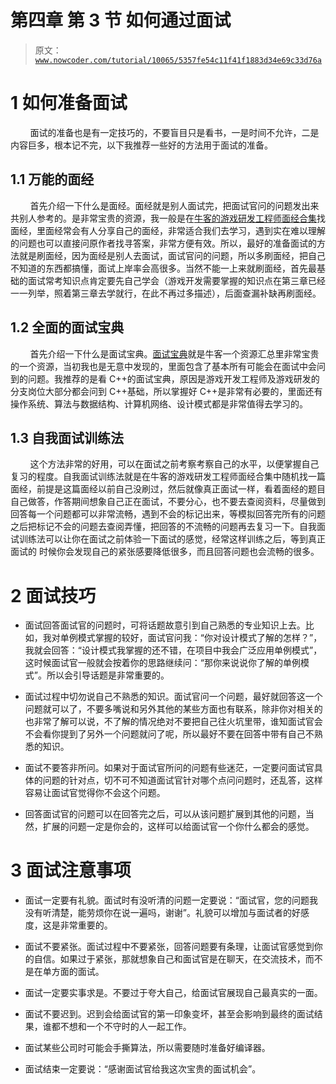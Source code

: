 # 第四章 第 3 节 如何通过面试

> 原文：[`www.nowcoder.com/tutorial/10065/5357fe54c11f41f1883d34e69c33d76a`](https://www.nowcoder.com/tutorial/10065/5357fe54c11f41f1883d34e69c33d76a)

# 1 如何准备面试

        面试的准备也是有一定技巧的，不要盲目只是看书，一是时间不允许，二是内容巨多，根本记不完，以下我推荐一些好的方法用于面试的准备。

## 1.1 万能的面经

        首先介绍一下什么是面经。面经就是别人面试完，把面试官问的问题发出来共别人参考的。是非常宝贵的资源，我一般是在[牛客的游戏研发工程师面经合集](https://www.nowcoder.com/discuss/experience?tagId=1194)找面经，里面经常会有人分享自己的面经，非常适合我们去学习，遇到实在难以理解的问题也可以直接问原作者找寻答案，非常方便有效。所以，最好的准备面试的方法就是刷面经，因为面经是别人去面试，面试官问的问题，所以多刷面经，把自己不知道的东西都搞懂，面试上岸率会高很多。当然不能一上来就刷面经，首先最基础的面试常考知识点肯定要先自己学会（游戏开发需要掌握的知识点在第三章已经一一列举，照着第三章去学就行，在此不再过多描述），后面查漏补缺再刷面经。

## 1.2 全面的面试宝典

        首先介绍一下什么是面试宝典。[面试宝典](https://www.nowcoder.com/tutorial/93/8ba2828006dd42879f3a9029eabde9f1)就是牛客一个资源汇总里非常宝贵的一个资源，当初我也是无意中发现的，里面包含了基本所有可能会在面试中会问到的问题。我推荐的是看 C++的面试宝典，原因是游戏开发工程师及游戏研发的分支岗位大部分都会问到 C++基础，所以掌握好 C++是非常有必要的，里面还有操作系统、算法与数据结构、计算机网络、设计模式都是非常值得去学习的。

## 1.3 自我面试训练法

        这个方法非常的好用，可以在面试之前考察考察自己的水平，以便掌握自己复习的程度。自我面试训练法就是在牛客的游戏研发工程师面经合集中随机找一篇面经，前提是这篇面经以前自己没刷过，然后就像真正面试一样，看着面经的题目自己做答，作答期间想象自己正在面试，不要分心，也不要去查阅资料，尽量做到回答每一个问题都可以非常流畅，遇到不会的标记出来，等模拟回答完所有的问题之后把标记不会的问题去查阅弄懂，把回答的不流畅的问题再去复习一下。自我面试训练法可以让你在面试之前体验一下面试的感觉，经常这样训练之后，等到真正面试的 时候你会发现自己的紧张感要降低很多，而且回答问题也会流畅的很多。

# 2 面试技巧

*   面试回答面试官的问题时，可将话题故意引到自己熟悉的专业知识上去。比如，我对单例模式掌握的较好，面试官问我：“你对设计模式了解的怎样？”，我就会回答：“设计模式我掌握的还不错，在项目中我会广泛应用单例模式”，这时候面试官一般就会按着你的思路继续问：“那你来说说你了解的单例模式”。所以会引导话题是非常重要的。

*   面试过程中切勿说自己不熟悉的知识。面试官问一个问题，最好就回答这一个问题就可以了，不要多嘴说和另外其他的某些方面也有联系，除非你对相关的也非常了解可以说，不了解的情况绝对不要把自己往火坑里带，谁知面试官会不会看你提到了另外一个问题就问了呢，所以最好不要在回答中带有自己不熟悉的知识。

*   面试不要答非所问。如果对于面试官所问的问题有些迷茫，一定要问面试官具体的问题的针对点，切不可不知道面试官针对哪个点问问题时，还乱答，这样容易让面试官觉得你不会这个问题。

*   回答面试官的问题可以在回答完之后，可以从该问题扩展到其他的问题，当然，扩展的问题一定是你会的，这样可以给面试官一个你什么都会的感觉。

# 3 面试注意事项

*   面试一定要有礼貌。面试时有没听清的问题一定要说：“面试官，您的问题我没有听清楚，能劳烦你在说一遍吗，谢谢”。礼貌可以增加与面试者的好感度，这是非常重要的。

*   面试不要紧张。面试过程中不要紧张，回答问题要有条理，让面试官感觉到你的自信。如果过于紧张，那就想象自己和面试官是在聊天，在交流技术，而不是在单方面的面试。

*   面试一定要实事求是。不要过于夸大自己，给面试官展现自己最真实的一面。

*   面试不要迟到。迟到会给面试官的第一印象变坏，甚至会影响到最终的面试结果，谁都不想和一个不守时的人一起工作。

*   面试某些公司时可能会手撕算法，所以需要随时准备好编译器。

*   面试结束一定要说：“感谢面试官给我这次宝贵的面试机会”。